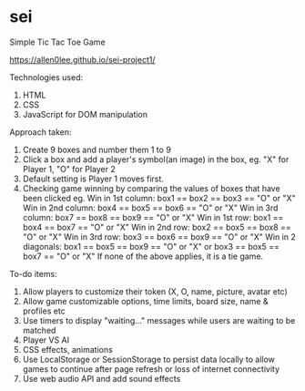 # sei

Simple Tic Tac Toe Game

https://allen0lee.github.io/sei-project1/

Technologies used:
1. HTML
2. CSS
3. JavaScript for DOM manipulation

Approach taken:
1. Create 9 boxes and number them 1 to 9
2. Click a box and add a player's symbol(an image) in the box,
   eg. "X" for Player 1, "O" for Player 2
3. Default setting is Player 1 moves first.
4. Checking game winning by comparing the values of boxes that have been clicked
   eg. Win in 1st column: box1 == box2 == box3 == "O" or "X"
       Win in 2nd column: box4 == box5 == box6 == "O" or "X"
       Win in 3rd column: box7 == box8 == box9 == "O" or "X"
       Win in 1st row: box1 == box4 == box7 == "O" or "X" 
       Win in 2nd row: box2 == box5 == box8 == "O" or "X" 
       Win in 3rd row: box3 == box6 == box9 == "O" or "X" 
       Win in 2 diagonals: box1 == box5 == box9 == "O" or "X"
                        or box3 == box5 == box7 == "O" or "X" 
       If none of the above applies, it is a tie game.

To-do items:
1. Allow players to customize their token (X, O, name, picture, avatar etc)
2. Allow game customizable options, time limits, board size, name & profiles etc
3. Use timers to display "waiting..." messages while users are waiting to be matched
4. Player VS AI
5. CSS effects, animations
6. Use LocalStorage or SessionStorage to persist data locally to allow games to continue after page refresh or loss of internet connectivity
7. Use web audio API and add sound effects
